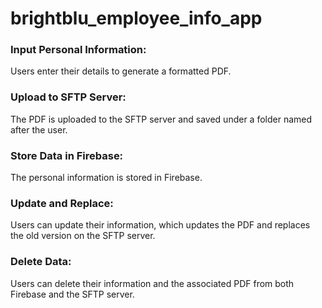 # brightblu_employee_info_app

### Input Personal Information:
Users enter their details to generate a formatted PDF.

### Upload to SFTP Server: 
The PDF is uploaded to the SFTP server and saved under a folder named after the user.

### Store Data in Firebase: 
The personal information is stored in Firebase.

### Update and Replace:
Users can update their information, which updates the PDF and replaces the old version on the SFTP server.

### Delete Data:
Users can delete their information and the associated PDF from both Firebase and the SFTP server.


